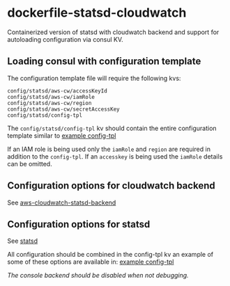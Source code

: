 # dockerfile-statsd-cloudwatch
Containerized version of statsd with cloudwatch backend and support for autoloading configuration via consul KV.

## Loading consul with configuration template
The configuration template file will require the following kvs: 

```
config/statsd/aws-cw/accessKeyId
config/statsd/aws-cw/iamRole
config/statsd/aws-cw/region
config/statsd/aws-cw/secretAccessKey
config/statsd/config-tpl
```

The `config/statsd/config-tpl` kv should contain the entire configuration template similar to [example config-tpl](config_examples/config.ctpl) 

If an IAM role is being used only the `iamRole` and `region` are required in addition to the `config-tpl`. If an `accesskey` is being used the `iamRole` details can be omitted. 

## Configuration options for cloudwatch backend

See [aws-cloudwatch-statsd-backend](https://github.com/unifio/aws-cloudwatch-statsd-backend)

## Configuration options for statsd 

See [statsd](https://github.com/etsy/aws-cloudwatch-statsd-backend)

All configuration should be combined in the config-tpl kv an example of some of these options are available in: [example config-tpl](config_examples/config.ctpl)

_The console backend should be disabled when not debugging._